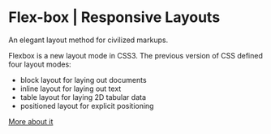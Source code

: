 # Flex-box | Responsive Layouts 

An elegant layout method for civilized markups.

Flexbox is a new layout mode in CSS3. The previous version of CSS defined four layout modes:

* block layout for laying out documents
* inline layout for laying out text
* table layout for laying 2D tabular data
* positioned layout for explicit positioning

[More about it](hhttps://spaceninja.com/2015/08/24/what-is-flexbox/)


